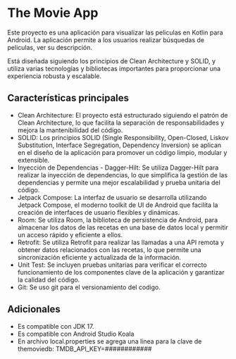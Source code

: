 # The Movie App

Este proyecto es una aplicación para visualizar las peliculas en Kotlin para Android. La aplicación permite a
los usuarios realizar búsquedas de peliculas, ver su descripción.

Está diseñada siguiendo los principios de Clean Architecture y SOLID, y utiliza varias tecnologías y
bibliotecas importantes para proporcionar una experiencia robusta y escalable.

## Características principales

- Clean Architecture: El proyecto está estructurado siguiendo el patrón de Clean Architecture, lo
  que facilita la separación de responsabilidades y mejora la mantenibilidad del código.
- SOLID: Los principios SOLID (Single Responsibility, Open-Closed, Liskov Substitution, Interface
  Segregation, Dependency Inversion) se aplican en el diseño de la aplicación para promover un
  código limpio, modular y extensible.
- Inyección de Dependencias - Dagger-Hilt: Se utiliza Dagger-Hilt para realizar la inyección de
  dependencias, lo que simplifica la gestión de las dependencias y permite una mejor escalabilidad y
  prueba unitaria del código.
- Jetpack Compose: La interfaz de usuario se desarrolla utilizando Jetpack Compose, el moderno
  toolkit de UI de Android que facilita la creación de interfaces de usuario flexibles y dinámicas.
- Room: Se utiliza Room, la biblioteca de persistencia de Android, para almacenar los datos de las
  recetas en una base de datos local y permitir un acceso rápido y eficiente a ellos.
- Retrofit: Se utiliza Retrofit para realizar las llamadas a una API remota y obtener datos
  relacionados con las recetas, lo que permite una sincronización eficiente y actualizada de la
  información.
- Unit Test: Se incluyen pruebas unitarias para verificar el correcto funcionamiento de los
  componentes clave de la aplicación y garantizar la calidad del código.
- Git: Se uso git para el versionamiento del codigo.

## Adicionales

- Es compatible con JDK 17.
- Es compatible con Android Studio Koala
- En archivo local.properties se agrega una linea para la clave de themoviedb:
  TMDB_API_KEY=############
